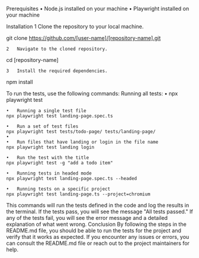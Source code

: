 Prerequisites
	•	Node.js installed on your machine
	•	Playwright installed on your machine

Installation
	1	Clone the repository to your local machine.

git clone https://github.com/[user-name]/[repository-name].git

	2	Navigate to the cloned repository.

cd [repository-name]

	3	Install the required dependencies.

npm install

To run the tests, use the following commands:
Running all tests:
	•   npx playwright test

	•	Running a single test file
    npx playwright test landing-page.spec.ts
	
	•	Run a set of test files
    npx playwright test tests/todo-page/ tests/landing-page/
	•
	•	Run files that have landing or login in the file name
    npx playwright test landing login
	
	•	Run the test with the title
    npx playwright test -g "add a todo item"
	
	•	Running tests in headed mode
    npx playwright test landing-page.spec.ts --headed
	
	•	Running tests on a specific project
    npx playwright test landing-page.ts --project=chromium


This commands will run the tests defined in the code and log the results in the terminal. If the tests pass, you will see the message "All tests passed." If any of the tests fail, you will see the error message and a detailed explanation of what went wrong.
Conclusion
By following the steps in the README.md file, you should be able to run the tests for the project and verify that it works as expected. If you encounter any issues or errors, you can consult the README.md file or reach out to the project maintainers for help.
